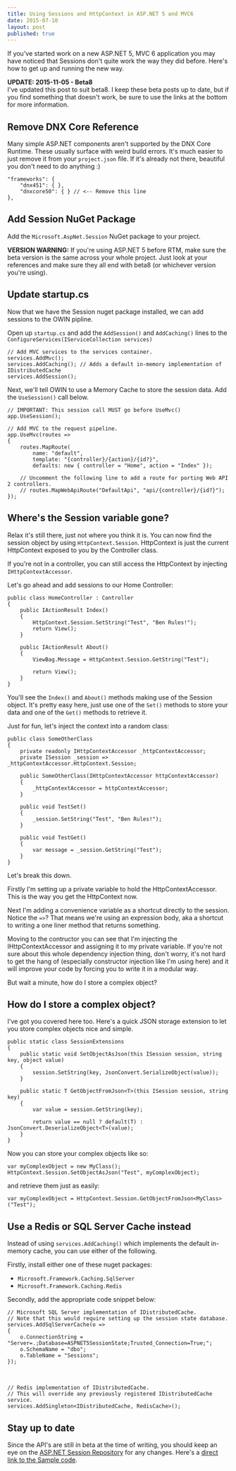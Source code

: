```yaml
---
title: Using Sessions and HttpContext in ASP.NET 5 and MVC6
date: 2015-07-10
layout: post
published: true
---
```


If you've started work on a new ASP.NET 5, MVC 6 application you may have noticed that Sessions don't quite work the way they did before. Here's how to get up and running the new way.

**UPDATE: 2015-11-05 - Beta8**  
I've updated this post to suit beta8. I keep these beta posts up to date, but if you find something that doesn't work, be sure to use the links at the bottom for more information.

## Remove DNX Core Reference  
Many simple ASP.NET components aren't supported by the DNX Core Runtime. These usually surface with weird build errors. It's much easier to just remove it from your `project.json` file. If it's already not there, beautiful you don't need to do anything :)

    "frameworks": {
        "dnx451": { },
        "dnxcore50": { } // <-- Remove this line
    },

## Add Session NuGet Package  
Add the `Microsoft.AspNet.Session` NuGet package to your project.

**VERSION WARNING:** If you're using ASP.NET 5 before RTM, make sure the beta version is the same across your whole project. Just look at your references and make sure they all end with beta8 (or whichever version you're using).

## Update startup.cs  
Now that we have the Session nuget package installed, we can add sessions to the OWIN pipline.

Open up `startup.cs` and add the `AddSession()` and `AddCaching()` lines to the `ConfigureServices(IServiceCollection services)`

    // Add MVC services to the services container.
    services.AddMvc();
    services.AddCaching(); // Adds a default in-memory implementation of IDistributedCache
    services.AddSession();

Next, we'll tell OWIN to use a Memory Cache to store the session data. Add the `UseSession()` call below.

    // IMPORTANT: This session call MUST go before UseMvc()
    app.UseSession();

    // Add MVC to the request pipeline.
    app.UseMvc(routes =>
    {
        routes.MapRoute(
            name: "default",
            template: "{controller}/{action}/{id?}",
            defaults: new { controller = "Home", action = "Index" });

        // Uncomment the following line to add a route for porting Web API 2 controllers.
        // routes.MapWebApiRoute("DefaultApi", "api/{controller}/{id?}");
    });

## Where's the Session variable gone?  
Relax it's still there, just not where you think it is. You can now find the session object by using `HttpContext.Session`. HttpContext is just the current HttpContext exposed to you by the Controller class.

If you're not in a controller, you can still access the HttpContext by injecting `IHttpContextAccessor`.

Let's go ahead and add sessions to our Home Controller:

    public class HomeController : Controller
    {
        public IActionResult Index()
        { 
            HttpContext.Session.SetString("Test", "Ben Rules!");
            return View();
        }

        public IActionResult About()
        {
            ViewBag.Message = HttpContext.Session.GetString("Test");

            return View();
        }
    }

You'll see the `Index()` and `About()` methods making use of the Session object. It's pretty easy here, just use one of the `Set()` methods to store your data and one of the `Get()` methods to retrieve it.

Just for fun, let's inject the context into a random class:

    public class SomeOtherClass
    {
        private readonly IHttpContextAccessor _httpContextAccessor;
        private ISession _session => _httpContextAccessor.HttpContext.Session;

        public SomeOtherClass(IHttpContextAccessor httpContextAccessor)
        {
            _httpContextAccessor = httpContextAccessor;
        }

        public void TestSet()
        {
            _session.SetString("Test", "Ben Rules!");
        }

        public void TestGet()
        {
            var message = _session.GetString("Test");
        }
    }

Let's break this down.

Firstly I'm setting up a private variable to hold the HttpContextAccessor. This is the way you get the HttpContext now.

Next I'm adding a convenience variable as a shortcut directly to the session. Notice the `=>`? That means we're using an expression body, aka a shortcut to writing a one liner method that returns something.

Moving to the contructor you can see that I'm injecting the IHttpContextAccessor and assigning it to my private variable. If you're not sure about this whole dependency injection thing, don't worry, it's not hard to get the hang of (especially constructor injection like I'm using here) and it will improve your code by forcing you to write it in a modular way.

But wait a minute, how do I store a complex object?

## How do I store a complex object?  
I've got you covered here too. Here's a quick JSON storage extension to let you store complex objects nice and simple.

    public static class SessionExtensions
    {
        public static void SetObjectAsJson(this ISession session, string key, object value)
        {
            session.SetString(key, JsonConvert.SerializeObject(value));
        }

        public static T GetObjectFromJson<T>(this ISession session, string key)
        {
            var value = session.GetString(key);

            return value == null ? default(T) : JsonConvert.DeserializeObject<T>(value);
        }
    }

Now you can store your complex objects like so:

    var myComplexObject = new MyClass();
    HttpContext.Session.SetObjectAsJson("Test", myComplexObject);

and retrieve them just as easily:

    var myComplexObject = HttpContext.Session.GetObjectFromJson<MyClass>("Test");


## Use a Redis or SQL Server Cache instead  
Instead of using `services.AddCaching()` which implements the default in-memory cache, you can use either of the following.

Firstly, install either one of these nuget packages:

 * `Microsoft.Framework.Caching.SqlServer`
 * `Microsoft.Framework.Caching.Redis` 

Secondly, add the appropriate code snippet below:

	// Microsoft SQL Server implementation of IDistributedCache.
	// Note that this would require setting up the session state database.
	services.AddSqlServerCache(o =>
	{
		o.ConnectionString = "Server=.;Database=ASPNET5SessionState;Trusted_Connection=True;";
		o.SchemaName = "dbo";
		o.TableName = "Sessions";
	});

&nbsp;

	// Redis implementation of IDistributedCache.
	// This will override any previously registered IDistributedCache service.
	services.AddSingleton<IDistributedCache, RedisCache>();

## Stay up to date
Since the API's are still in beta at the time of writing, you should keep an eye on the [ASP.NET Session Repository](https://github.com/aspnet/Session) for any changes.
Here's a [direct link to the Sample code](https://github.com/aspnet/Session/blob/dev/samples/SessionSample/Startup.cs).